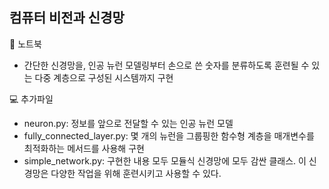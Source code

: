 ## 컴퓨터 비전과 신경망

📓 노트북
- 간단한 신경망을, 인공 뉴런 모델링부터 손으로 쓴 숫자를 분류하도록 훈련될 수 있는 다중 계층으로 구성된 시스템까지 구현

💻 추가파일
- neuron.py: 정보를 앞으로 전달할 수 있는 인공 뉴런 모델
- fully_connected_layer.py: 몇 개의 뉴런을 그룹핑한 함수형 계층을 매개변수를 최적화하는 메서드를 사용해 구현
- simple_network.py: 구현한 내용 모두 모듈식 신경망에 모두 감싼 클래스. 이 신경망은 다양한 작업을 위해 훈련시키고 사용할 수 있다.
